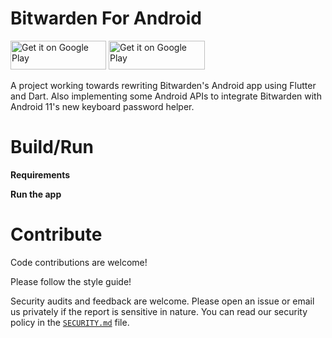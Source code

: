 # Bitwarden For Android

<a href="https://play.google.com/store/apps/details?id=com.x8bit.bitwarden" target="_blank"><img alt="Get it on Google Play" src="https://imgur.com/YQzmZi9.png" width="153" height="46"></a> <a href="https://mobileapp.bitwarden.com/fdroid/" target="_blank"><img alt="Get it on Google Play" src="https://i.imgur.com/HDicnzz.png" width="154" height="46"></a> 

A project working towards rewriting Bitwarden's Android app using Flutter and Dart. Also implementing some Android APIs to integrate Bitwarden with Android 11's new keyboard password helper.


# Build/Run

**Requirements**

**Run the app**

# Contribute

Code contributions are welcome! 

Please follow the style guide!

Security audits and feedback are welcome. Please open an issue or email us privately if the report is sensitive in nature. You can read our security policy in the [`SECURITY.md`](SECURITY.md) file.
